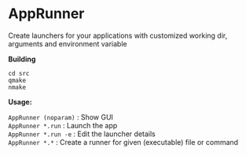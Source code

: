 # AppRunner
Create launchers for your applications with customized working dir, arguments and environment variable

**Building**

  `cd src`  
  `qmake`  
  `nmake`  
  



**Usage:**

  `AppRunner (noparam)`     : Show GUI  
  `AppRunner *.run`       : Launch the app  
  `AppRunner *.run -e`    : Edit the launcher details  
  `AppRunner *.*`         : Create a runner for given (executable) file or command  
  
